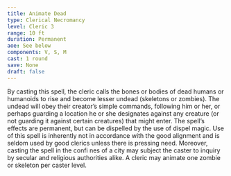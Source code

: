 ```yaml
---
title: Animate Dead
type: Clerical Necromancy
level: Cleric 3
range: 10 ft
duration: Permanent
aoe: See below
components: V, S, M
cast: 1 round
save: None
draft: false
---
```


By casting this spell, the cleric calls the bones or bodies of dead humans or humanoids to rise and become lesser undead (skeletons or zombies). The undead will obey their creator’s simple commands, following him or her, or perhaps guarding a location he or she designates against any creature (or not guarding it against certain creatures) that might enter. The spell’s effects are permanent, but can be dispelled by the use of dispel magic. Use of this spell is inherently not in accordance with the good alignment and is seldom used by good clerics unless there is pressing need. Moreover, casting the spell in the confi nes of a city may subject the caster to inquiry by secular and religious authorities alike. A cleric may animate one zombie or skeleton per caster level.
